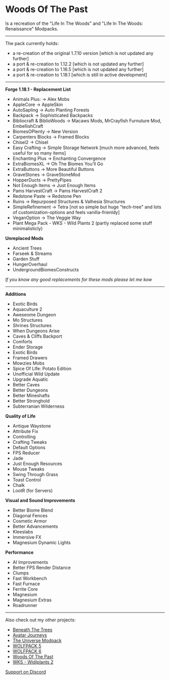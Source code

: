 # Woods Of The Past

Is a recreation of the "Life In The Woods" and "Life In The Woods: Renaissance" Modpacks.

---

The pack currently holds: 

- a re-creation of the original 1.7.10 version [which is not updated any further]
- a port & re-creation to 1.12.2 [which is not updated any further]
- a port & re-creation to 1.16.5 [which is not updated any further]
- a port & re-creation to 1.18.1 [which is still in active development]

---

**Forge 1.18.1 - Replacement List**

- Animals Plus: -&gt; Alex Mobs
- AppleCore -&gt; AppleSkin
- AutoSapling -&gt; Auto Planting Forests
- Backpack -&gt; Sophisticated Backpacks
- Bibliocraft & BiblioWoods -&gt; Macaws Mods, MrCrayfish Furnuture Mod, EmbellishCraft
- BiomesOPlenty -&gt; New Version
- Carpenters Blocks -&gt; Framed Blocks
- Chisel2 -&gt; Chisel
- Easy Crafting -&gt; Simple Storage Network [much more advanced, feels useful for so many items]
- Enchanting Plus -&gt; Enchanting Convergence
- ExtraBiomesXL -&gt; Oh The Biomes You'll Go
- ExtraButtons -&gt; More Beautiful Buttons
- GraveStones -&gt; GraveStoneMod
- HopperDucts -&gt; PrettyPipes
- Not Enough Items -&gt; Just Enough Items
- Pams HarvestCraft -&gt; Pams HarvestCraft 2
- Redstone Paste -&gt; Redstone Pen
- Ruins -&gt; Repurposed Structures & Valhesia Structures
- SimpleRefinement -&gt; Tetra [not so simple but huge "tech-tree" and lots of customization-options and feels vanilla-frienldy]
- VeganOption -&gt; The Veggie Way
- Plant Mega Pack - WKS - Wild Plants 2 (partly replaced some stuff minimalisticly)

**Unreplaced Mods**

- Ancient Trees
- Farseek & Streams
- Garden Stuff
- HungerOverhaul
- UndergroundBiomesConstructs

*If you know any good replacements for these mods please let me kow*

---

**Additions**

- Exotic Birds
- Aquaculture 2
- Aweseome Dungeon
- Mo Structures
- Shrines Structures
- When Dungeons Arise
- Caves & Cliffs Backport
- Comforts
- Ender Storage
- Exotic Birds
- Framed Drawers
- Mowzies Mobs
- Spice Of LIfe: Potato Edition
- Unofficial Wild Update
- Upgrade Aquatic
- Better Caves
- Better Dungeons
- Better Mineshafts
- Better Stronghold
- Subterranian Wilderness

**Quality of Life**

- Antique Waystone
- Attribute Fix
- Controlling
- Crafting Tweaks
- Default Options
- FPS Reducer
- Jade
- Just Enough Resources
- Mouse Tweaks
- Swing Through Grass
- Toast Control
- Chalk
- LootR (for Servers)

**Visual and Sound Improvements**

- Better Biome Blend
- Diagonal Fences
- Cosmetic Armor
- Better Advancements
- Kleeslabs
- Immersive FX
- Magnesium Dynamic Lights

**Performance**

- AI Improvements
- Better FPS Render Distance
- Clumps
- Fast Workbench
- Fast Furnace
- Ferrite Core
- Magnesium
- Magnesium Extras
- Roadrunner


---

Also check out my other projects:

- [Beneath The Trees](https://www.curseforge.com/minecraft/modpacks/beneath-the-trees)
- [Avatar Journeys](https://www.curseforge.com/minecraft/modpacks/avatar-journeys)
- [The Universe Modpack](https://www.curseforge.com/minecraft/modpacks/universe-modpack)
- [WOLFPACK 5](https://www.curseforge.com/minecraft/modpacks/wolfpack-5)
- [WOLFPACK 6](https://www.curseforge.com/minecraft/modpacks/wolfpack-6)
- [Woods Of The Past](https://www.curseforge.com/minecraft/modpacks/woods-of-the-past)
- [WKS - Widlplants 2](https://www.curseforge.com/minecraft/mc-mods/wks-wildplants)


[Support on Discord](https://discord.gg/gHcHGuDY)
